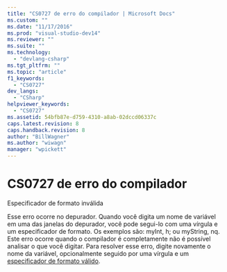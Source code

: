 ```yaml
---
title: "CS0727 de erro do compilador | Microsoft Docs"
ms.custom: ""
ms.date: "11/17/2016"
ms.prod: "visual-studio-dev14"
ms.reviewer: ""
ms.suite: ""
ms.technology: 
  - "devlang-csharp"
ms.tgt_pltfrm: ""
ms.topic: "article"
f1_keywords: 
  - "CS0727"
dev_langs: 
  - "CSharp"
helpviewer_keywords: 
  - "CS0727"
ms.assetid: 54bfb87e-d759-4310-a8ab-02dccd06337c
caps.latest.revision: 8
caps.handback.revision: 8
author: "BillWagner"
ms.author: "wiwagn"
manager: "wpickett"
---
```

# CS0727 de erro do compilador
Especificador de formato inválida  
  
 Esse erro ocorre no depurador. Quando você digita um nome de variável em uma das janelas do depurador, você pode segui\-lo com uma vírgula e um especificador de formato. Os exemplos são: myInt, h; ou myString, nq. Este erro ocorre quando o compilador é completamente não é possível analisar o que você digitar. Para resolver esse erro, digite novamente o nome da variável, opcionalmente seguido por uma vírgula e um [especificador de formato válido](/visual-studio/debugger/format-specifiers-in-csharp).
